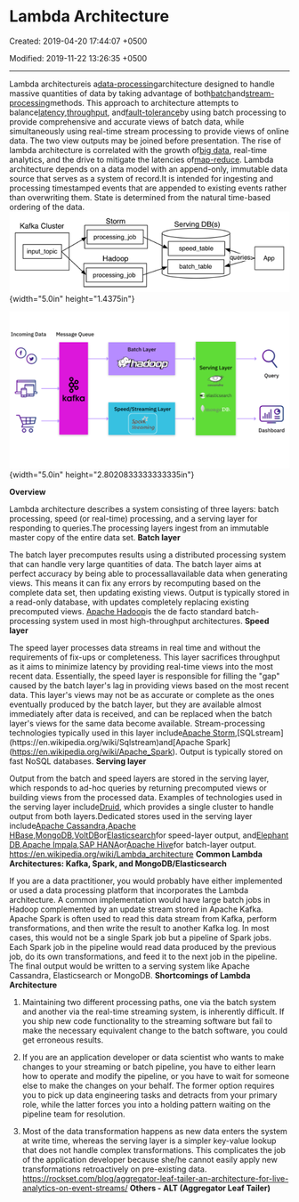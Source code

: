 # Lambda Architecture

Created: 2019-04-20 17:44:07 +0500

Modified: 2019-11-22 13:26:35 +0500

---

Lambda architectureis a[data-processing](https://en.wikipedia.org/wiki/Data_processing)architecture designed to handle massive quantities of data by taking advantage of both[batch](https://en.wikipedia.org/wiki/Batch_processing)and[stream-processing](https://en.wikipedia.org/wiki/Stream_processing)methods. This approach to architecture attempts to balance[latency](https://en.wikipedia.org/wiki/Latency_(engineering)),[throughput](https://en.wikipedia.org/wiki/Throughput), and[fault-tolerance](https://en.wikipedia.org/wiki/Fault-tolerance)by using batch processing to provide comprehensive and accurate views of batch data, while simultaneously using real-time stream processing to provide views of online data. The two view outputs may be joined before presentation. The rise of lambda architecture is correlated with the growth of[big data](https://en.wikipedia.org/wiki/Big_data), real-time analytics, and the drive to mitigate the latencies of[map-reduce](https://en.wikipedia.org/wiki/Map-reduce).
Lambda architecture depends on a data model with an append-only, immutable data source that serves as a system of record.It is intended for ingesting and processing timestamped events that are appended to existing events rather than overwriting them. State is determined from the natural time-based ordering of the data.
![Lambda Architecture](media/Lambda-Architecture-image1.png){width="5.0in" height="1.4375in"}

![lambda](media/Lambda-Architecture-image2.png){width="5.0in" height="2.8020833333333335in"}

**Overview**

Lambda architecture describes a system consisting of three layers: batch processing, speed (or real-time) processing, and a serving layer for responding to queries.The processing layers ingest from an immutable master copy of the entire data set.
**Batch layer**

The batch layer precomputes results using a distributed processing system that can handle very large quantities of data. The batch layer aims at perfect accuracy by being able to processallavailable data when generating views. This means it can fix any errors by recomputing based on the complete data set, then updating existing views. Output is typically stored in a read-only database, with updates completely replacing existing precomputed views.
[Apache Hadoop](https://en.wikipedia.org/wiki/Hadoop)is the de facto standard batch-processing system used in most high-throughput architectures.
**Speed layer**

The speed layer processes data streams in real time and without the requirements of fix-ups or completeness. This layer sacrifices throughput as it aims to minimize latency by providing real-time views into the most recent data. Essentially, the speed layer is responsible for filling the "gap" caused by the batch layer's lag in providing views based on the most recent data. This layer's views may not be as accurate or complete as the ones eventually produced by the batch layer, but they are available almost immediately after data is received, and can be replaced when the batch layer's views for the same data become available.
Stream-processing technologies typically used in this layer include[Apache Storm](https://en.wikipedia.org/wiki/Storm_(event_processor)),[SQLstream](https://en.wikipedia.org/wiki/Sqlstream)and[Apache Spark](https://en.wikipedia.org/wiki/Apache_Spark). Output is typically stored on fast NoSQL databases.
**Serving layer**

Output from the batch and speed layers are stored in the serving layer, which responds to ad-hoc queries by returning precomputed views or building views from the processed data.
Examples of technologies used in the serving layer include[Druid](https://en.wikipedia.org/wiki/Druid_(open-source_data_store)), which provides a single cluster to handle output from both layers.Dedicated stores used in the serving layer include[Apache Cassandra](https://en.wikipedia.org/wiki/Apache_Cassandra),[Apache HBase](https://en.wikipedia.org/wiki/Apache_HBase),[MongoDB](https://en.wikipedia.org/wiki/MongoDB),[VoltDB](https://en.wikipedia.org/wiki/VoltDB)or[Elasticsearch](https://en.wikipedia.org/wiki/Elasticsearch)for speed-layer output, and[Elephant DB](https://github.com/nathanmarz/elephantdb),[Apache Impala](https://en.wikipedia.org/wiki/Apache_Impala),[SAP HANA](https://en.wikipedia.org/wiki/SAP_HANA)or[Apache Hive](https://en.wikipedia.org/wiki/Apache_Hive)for batch-layer output.
<https://en.wikipedia.org/wiki/Lambda_architecture>
**Common Lambda Architectures: Kafka, Spark, and MongoDB/Elasticsearch**

If you are a data practitioner, you would probably have either implemented or used a data processing platform that incorporates the Lambda architecture. A common implementation would have large batch jobs in Hadoop complemented by an update stream stored in Apache Kafka. Apache Spark is often used to read this data stream from Kafka, perform transformations, and then write the result to another Kafka log. In most cases, this would not be a single Spark job but a pipeline of Spark jobs. Each Spark job in the pipeline would read data produced by the previous job, do its own transformations, and feed it to the next job in the pipeline. The final output would be written to a serving system like Apache Cassandra, Elasticsearch or MongoDB.
**Shortcomings of Lambda Architecture**

1.  Maintaining two different processing paths, one via the batch system and another via the real-time streaming system, is inherently difficult. If you ship new code functionality to the streaming software but fail to make the necessary equivalent change to the batch software, you could get erroneous results.

2.  If you are an application developer or data scientist who wants to make changes to your streaming or batch pipeline, you have to either learn how to operate and modify the pipeline, or you have to wait for someone else to make the changes on your behalf. The former option requires you to pick up data engineering tasks and detracts from your primary role, while the latter forces you into a holding pattern waiting on the pipeline team for resolution.

3.  Most of the data transformation happens as new data enters the system at write time, whereas the serving layer is a simpler key-value lookup that does not handle complex transformations. This complicates the job of the application developer because she/he cannot easily apply new transformations retroactively on pre-existing data.
<https://rockset.com/blog/aggregator-leaf-tailer-an-architecture-for-live-analytics-on-event-streams/>
**Others - ALT (Aggregator Leaf Tailer)**